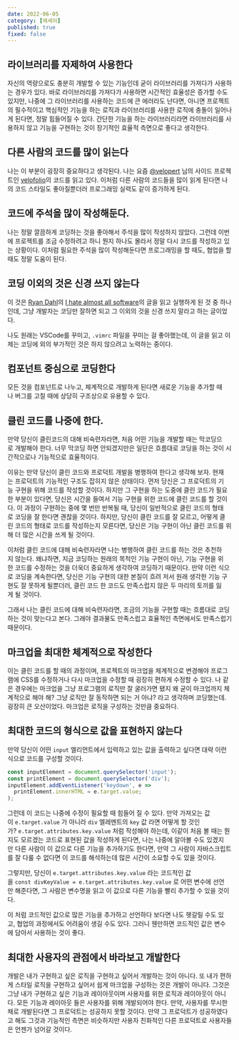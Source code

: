 ```yaml
---
date: 2022-06-05
category: [에세이]
published: true
fixed: false
---
```


## 라이브러리를 자제하여 사용한다
자신의 역량으로도 충분히 개발할 수 있는 기능인데 굳이 라이브러리를 가져다가 사용하는 경우가 있다. 바로 라이브러리를 가져다가 사용하면 시간적인 효율성은 증가할 수도 있지만, 나중에 그 라이브러리를 사용하는 코드에 큰 에러라도 난다면, 아니면 프로젝트의 필수적이고 핵심적인 기능을 하는 로직과 라이브러리를 사용한 로직에 충돌이 일어나게 된다면, 정말 힘들어질 수 있다. 간단한 기능을 하는 라이브러리라면 라이브러리를 사용하지 않고 기능을 구현하는 것이 장기적인 효율적 측면으로 좋다고 생각한다.

## 다른 사람의 코드를 많이 읽는다
나는 이 부분이 굉장히 중요하다고 생각된다. 나는 요즘 [@velopert](https://velog.io/@velopert) 님의 사이드 프로젝트인 [velofolio](https://github.com/velopert/velofolio)의 코드를 읽고 있다. 이처럼 다른 사람의 코드들을 많이 읽게 된다면 나의 코드 스타일도 좋아질뿐더러 프로그래밍 실력도 같이 증가하게 된다.

## 코드에 주석을 많이 작성해둔다.
나는 정말 깔끔하게 코딩하는 것을 좋아해서 주석을 많이 작성하지 않았다. 그런데 이번에 프로젝트를 조금 수정하려고 하니 뭔지 하나도 몰라서 정말 다시 코드를 작성하고 있는 상황이다. 이처럼 필요한 주석을 많이 작성해둔다면 프로그래밍을 할 때도, 협업을 할 때도 정말 도움이 된다.

## 코딩 이외의 것은 신경 쓰지 않는다
이 것은 [Ryan Dahl](https://github.com/ry)의 [I hate almost all software](https://tinyclouds.org/rant)의 글을 읽고 실행하게 된 것 중 하나인데, 그냥 개발자는 코딩만 잘하면 되고 그 이외의 것을 신경 쓰지 말라고 하는 글이었다.

나도 원래는 VSCode를 꾸미고, `.vimrc` 파일을 꾸미는 걸 좋아했는데, 이 글을 읽고 이제는 코딩에 외의 부가적인 것은 하지 않으려고 노력하는 중이다.

## 컴포넌트 중심으로 코딩한다
모든 것을 컴포넌트로 나누고, 체계적으로 개발하게 된다면 새로운 기능을 추가할 때나 버그를 고칠 때에 상당히 구조상으로 유용할 수 있다.

## 클린 코드를 나중에 한다.

만약 당신이 클린코드의 대해 비숙련자라면, 처음 어떤 기능을 개발할 때는 막코딩으로 개발해야 한다. 너무 막코딩 하면 안되겠지만은 일단은 흐름대로 코딩을 하는 것이 시간적으로나 기능적으로 효율적이다.

이유는 만약 당신이 클린 코드와 프로덕트 개발을 병행하여 한다고 생각해 보자. 현재는 프로덕트의 기능적인 구조도 잡히지 않은 상태이다. 먼저 당신은 그 프로덕트의 기능 구현을 위해 코드를 작성할 것이다. 하지만 그 구현을 하는 도중에 클린 코드가 필요한 부분이 있다면, 당신은 시간을 들여서 기능 구현을 위한 코드에 클린 코드를 할 것이다. 이 과정이 구현하는 중에 몇 번만 반복될 때, 당신이 일반적으로 클린 코드의 형태로 코딩을 잘 한다면 괜찮을 것이다. 하지만, 당신이 클린 코드를 잘 모르고, 어떻게 클린 코드의 형태로 코드를 작성하는지 모른다면, 당신은 기능 구현이 아닌 클린 코드를 위해 더 많은 시간을 쓰게 될 것이다.

이처럼 클린 코드에 대해 비숙련자라면 나는 병행하여 클린 코드를 하는 것은 추천하지 않는다. 왜냐하면, 지금 코딩하는 원래의 목적인 기능 구현이 아닌, 기능 구현을 위한 코드를 수정하는 것을 더욱더 중요하게 생각하여 코딩하기 때문이다. 만약 이런 식으로 코딩을 계속한다면, 당신은 기능 구현의 대한 본질이 흐려 저서 원래 생각한 기능 구현도 잘 못하게 될뿐더러, 클린 코드 한 코드도 만족스럽지 않은 두 마리의 토끼를 잃게 될 것이다.

그래서 나는 클린 코드에 대해 비숙련자라면, 조금의 기능을 구현할 때는 흐름대로 코딩하는 것이 맞는다고 본다. 그래야 결과물도 만족스럽고 효율적인 측면에서도 만족스럽기 때문이다.

## 마크업을 최대한 체계적으로 작성한다
이는 클린 코드를 할 때의 과정이며, 프로젝트의 마크업을 체계적으로 변경해야 프로그램에 CSS를 수정하거나 다시 마크업을 수정할 때 굉장히 편하게 수정할 수 있다. 나 같은 경우에는 마크업을 그냥 프로그램의 로직만 잘 굴러가면 됐지 왜 굳이 마크업까지 체계적으로 해야 해? 그냥 로직만 잘 동작하면 되는 거 아냐? 라고 생각하며 코딩했는데. 굉장히 큰 오산이었다. 마크업은 로직을 구성하는 것만큼 중요하다.

## 최대한 코드의 형식으로 값을 표현하지 않는다
만약 당신이 어떤 `input` 엘리먼트에서 입력하고 있는 값을 출력하고 싶다면 대략 이런 식으로 코드를 구성할 것이다.

```js
const inputElement = document.querySelector('input');
const printElement = document.querySelector('div');
inputElement.addEventListener('keydown', e =>
  printElement.innerHTML = e.target.value;
);
```

그런데 이 코드는 나중에 수정이 필요할 때 힘들어 질 수 있다.
만약 가져오는 값이 `e.target.value` 가 아니라 `div` 엘레멘트의 `key` 값 라면 어떻게 할 것인가? `e.target.attributes.key.value` 처럼 작성해야 하는데, 이같이 처음 볼 때는 뭔지도 모르겠는 코드로 표현된 값을 작성하게 된다면, 나는 나중에 알아볼 수도 있겠지만 다른 사람이 이 값으로 다른 기능을 추가하기도 한다면, 만약 그 사람이 자바스크립트를 잘 다룰 수 없다면 이 코드를 해석하는데 많은 시간이 소요할 수도 있을 것이다.

그렇지만, 당신이 `e.target.attributes.key.value` 라는 코드적인 값을 `const divKeyValue = e.target.attributes.key.value` 로 어떤 변수에 선언만 해준다면, 그 사람은 변수명을 읽고 이 값으로 다른 기능을 빨리 추가할 수 있을 것이다.

이 처럼 코드적인 값으로 많은 기능을 추가하고 선언하다 보다면 나도 헷갈릴 수도 있고, 협업의 과정에서도 어려움이 생길 수도 있다. 그러니 웬만하면 코드적인 값은 변수에 담아서 사용하는 것이 좋다.

## 최대한 사용자의 관점에서 바라보고 개발한다
개발은 내가 구현하고 싶은 로직을 구현하고 싶어서 개발하는 것이 아니다. 또 내가 편하게 스타일 로직을 구현하고 싶어서 쉽게 마크업을 구성하는 것은 개발이 아니다. 그것은 그냥 내가 구현하고 싶은 기능과 레이아웃이며 사용자를 위한 로직과 레이아웃이 아니다. 모든 기능과 레이아웃 들은 사용자를 위해 개발되어야 한다. 만약, 사용자를 무시한 채로 개발된다면 그 프로덕트는 성공하지 못할 것이다. 만약 그 프로덕트가 성공하였다고 해도 그것과 기능적인 측면은 비슷하지만 사용자 친화적인 다른 프로덕트로 사용자들은 언젠가 넘어갈 것이다.